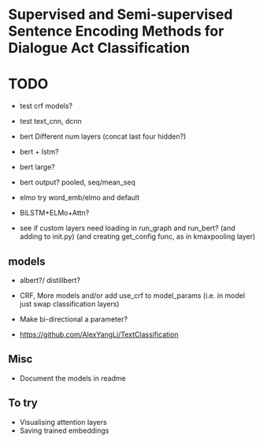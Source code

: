 # Supervised and Semi-supervised Sentence Encoding Methods for Dialogue Act Classification

# TODO
- test crf models?
- test text_cnn, dcnn

- bert Different num layers (concat last four hidden?)
- bert + lstm?
- bert large?
- bert output? pooled, seq/mean_seq

- elmo try word_emb/elmo and default
- BiLSTM+ELMo+Attn?

- see if custom layers need loading in run_graph and run_bert? (and adding to init.py) (and creating get_config func, as in kmaxpooling layer)
## models

- albert?/ distillbert?

- CRF, More models and/or add use_crf to model_params (i.e. in model just swap classification layers)
- Make bi-directional a parameter?

- https://github.com/AlexYangLi/TextClassification



## Misc
- Document the models in readme

## To try
- Visualising attention layers
- Saving trained embeddings